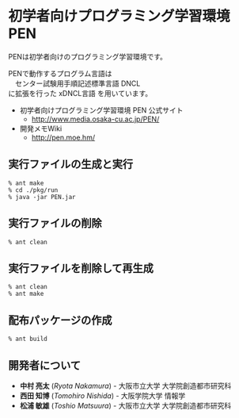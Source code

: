 # 初学者向けプログラミング学習環境 PEN
PENは初学者向けのプログラミング学習環境です。

PENで動作するプログラム言語は  
　センター試験用手順記述標準言語 DNCL  
に拡張を行った xDNCL言語 を用いています。

* 初学者向けプログラミング学習環境 PEN 公式サイト
	* <http://www.media.osaka-cu.ac.jp/PEN/>
* 開発メモWiki
	* <http://pen.moe.hm/>

## 実行ファイルの生成と実行

```
% ant make
% cd ./pkg/run
% java -jar PEN.jar
```

## 実行ファイルの削除

```
% ant clean
```

## 実行ファイルを削除して再生成

```
% ant clean
% ant make
```

## 配布パッケージの作成

```
% ant build
```

## 開発者について

* **中村 亮太** (*Ryota Nakamura*) - 大阪市立大学 大学院創造都市研究科
* **西田 知博** (*Tomohiro Nishida*) - 大阪学院大学 情報学
* **松浦 敏雄** (*Toshio Matsuura*) - 大阪市立大学 大学院創造都市研究科